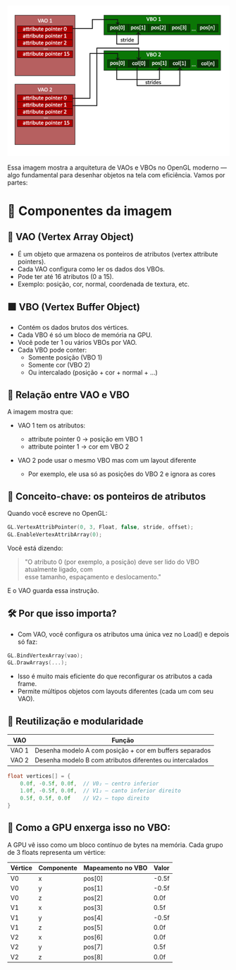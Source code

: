 ![arquitetura de VAOs e VBOs](./imgs/arquitetura%20de%20VAOs%20e%20VBOs.png)

Essa imagem mostra a arquitetura de VAOs e VBOs no OpenGL moderno — algo fundamental para desenhar objetos na tela com eficiência. Vamos por partes:

# 🧱 Componentes da imagem

## 🔴 VAO (Vertex Array Object)

* É um objeto que armazena os ponteiros de atributos (vertex attribute pointers).
* Cada VAO configura como ler os dados dos VBOs.
* Pode ter até 16 atributos (0 a 15).
* Exemplo: posição, cor, normal, coordenada de textura, etc.

## 🟩 VBO (Vertex Buffer Object)

* Contém os dados brutos dos vértices.
* Cada VBO é só um bloco de memória na GPU.
* Você pode ter 1 ou vários VBOs por VAO.
* Cada VBO pode conter:
  * Somente posição (VBO 1)
  * Somente cor (VBO 2)
  * Ou intercalado (posição + cor + normal + ...)

## 🔁 Relação entre VAO e VBO

A imagem mostra que:

* VAO 1 tem os atributos:
  * attribute pointer 0 → posição em VBO 1
  * attribute pointer 1 → cor em VBO 2

* VAO 2 pode usar o mesmo VBO mas com um layout diferente
  * Por exemplo, ele usa só as posições do VBO 2 e ignora as cores

## 🧠 Conceito-chave: os ponteiros de atributos

Quando você escreve no OpenGL:

```cpp
GL.VertexAttribPointer(0, 3, Float, false, stride, offset);
GL.EnableVertexAttribArray(0);
```

Você está dizendo:

>"O atributo 0 (por exemplo, a posição) deve ser lido do VBO atualmente ligado, com </br> esse tamanho, espaçamento e deslocamento."


E o VAO guarda essa instrução.

## 🛠️ Por que isso importa?

- Com VAO, você configura os atributos uma única vez no Load() e depois só faz:

```cpp
GL.BindVertexArray(vao);
GL.DrawArrays(...);
```

- Isso é muito mais eficiente do que reconfigurar os atributos a cada frame.
- Permite múltipos objetos com layouts diferentes (cada um com seu VAO).

## 🔁 Reutilização e modularidade

| VAO   | Função                                                    |
| ----- | --------------------------------------------------------- |
| VAO 1 | Desenha modelo A com posição + cor em buffers separados   |
| VAO 2 | Desenha modelo B com atributos diferentes ou intercalados |

```cpp
float vertices[] = {
    0.0f, -0.5f, 0.0f,  // V0₂ — centro inferior
    1.0f, -0.5f, 0.0f,  // V1₂ — canto inferior direito
    0.5f, 0.5f, 0.0f    // V2₂ — topo direito
}
```

## 🧠 Como a GPU enxerga isso no VBO:

A GPU vê isso como um bloco contínuo de bytes na memória. Cada grupo de 3 floats representa um vértice:

| Vértice | Componente | Mapeamento no VBO | Valor |
| ------- | ---------- | ----------------- | ----- |
| V0      | x          | pos\[0]           | -0.5f |
| V0      | y          | pos\[1]           | -0.5f |
| V0      | z          | pos\[2]           | 0.0f  |
| V1      | x          | pos\[3]           | 0.5f  |
| V1      | y          | pos\[4]           | -0.5f |
| V1      | z          | pos\[5]           | 0.0f  |
| V2      | x          | pos\[6]           | 0.0f  |
| V2      | y          | pos\[7]           | 0.5f  |
| V2      | z          | pos\[8]           | 0.0f  |
